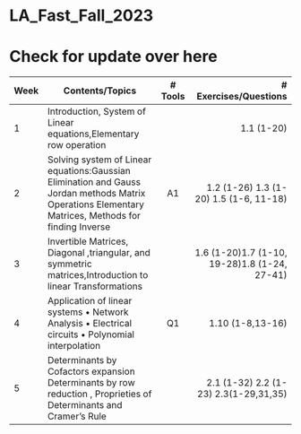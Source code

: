 # LA_Fast_Fall_2023
# Check for update over here 
| Week         | Contents/Topics | # Tools |# Exercises/Questions |
|--------------|--------------|:-----:|-----------:|
|1| Introduction, System of Linear equations,Elementary row operation||1.1 (1-20)|
|2| Solving system of Linear equations:Gaussian Elimination and Gauss Jordan methods Matrix Operations Elementary Matrices, Methods for finding Inverse|A1| 1.2 (1-26) 1.3 (1-20) 1.5 (1-6, 11-18)|
|3| Invertible Matrices, Diagonal ,triangular, and symmetric matrices,Introduction to linear Transformations||1.6 (1-20)1.7 (1-10, 19-28)1.8 (1-24, 27-41)|
|4| Application of linear systems • Network Analysis • Electrical circuits • Polynomial interpolation|Q1|1.10 (1-8,13-16)|
|5| Determinants by Cofactors expansion Determinants by row reduction , Proprieties of Determinants and Cramer’s Rule| |2.1 (1-32) 2.2 (1-23) 2.3(1-29,31,35)|
